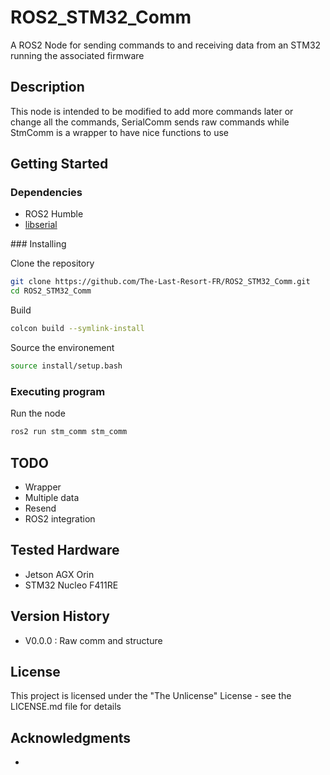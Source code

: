 # ROS2_STM32_Comm

A ROS2 Node for sending commands to and receiving data from an STM32 running the associated firmware

## Description

This node is intended to be modified to add more commands later or change all the commands, SerialComm sends raw commands while StmComm is a wrapper to have nice functions to use

## Getting Started

### Dependencies

- ROS2 Humble
- [libserial](https://github.com/crayzeewulf/libserial)

### Installing

Clone the repository  
```bash
git clone https://github.com/The-Last-Resort-FR/ROS2_STM32_Comm.git
cd ROS2_STM32_Comm
```  
Build  
```bash
colcon build --symlink-install
```
Source the environement  
```bash
source install/setup.bash
```

### Executing program

Run the node  
```bash
ros2 run stm_comm stm_comm
```

## TODO

- Wrapper
- Multiple data
- Resend
- ROS2 integration

## Tested Hardware

- Jetson AGX Orin
- STM32 Nucleo F411RE 

## Version History

- V0.0.0 : Raw comm and structure

## License

This project is licensed under the "The Unlicense" License - see the LICENSE.md file for details

## Acknowledgments

-  
